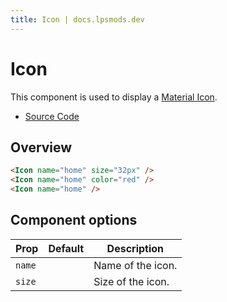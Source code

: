 ```yaml
---
title: Icon | docs.lpsmods.dev
---
```


# Icon

This component is used to display a [Material Icon](https://fonts.google.com/icons).

- [Source Code](https://github.com/legopitstop/docs.lpsmods.dev/edit/main/docs/.vitepress/components/Icon.vue)

## Overview

<Icon name="home" size="32px" />
<Icon name="home" color="red" />
<Icon name="home" />

```html
<Icon name="home" size="32px" />
<Icon name="home" color="red" />
<Icon name="home" />
```

## Component options

| Prop   | Default | Description       |
| ------ | ------- | ----------------- |
| `name` |         | Name of the icon. |
| `size` |         | Size of the icon. |
